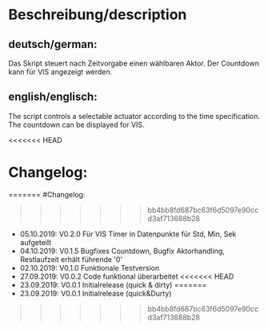 # Beschreibung/description
## deutsch/german:
Das Skript steuert nach Zeitvorgabe einen wählbaren Aktor. Der Countdown kann für VIS angezeigt werden.

## english/englisch:
The script controls a selectable actuator according to the time specification. The countdown can be displayed for VIS.

<<<<<<< HEAD
# Changelog:
=======
#Changelog:
>>>>>>> bb4bb8fd687bc63f6d5097e90ccd3af713688b28

* 05.10.2019:   V0.2.0  Für VIS Timer in Datenpunkte für Std, Min, Sek aufgeteilt
* 04.10.2019:   V0.1.5  Bugfixes Countdown, Bugfix Aktorhandling, Restlaufzeit erhält führende '0'
* 02.10.2019:   V0.1.0  Funktionale Testversion
* 27.09.2019:   V0.0.2  Code funktional überarbeitet
<<<<<<< HEAD
* 23.09.2019:   V0.0.1  Initialrelease (quick & dirty)
=======
* 23.09.2019:   V0.0.1  Initialrelease (quick&Durty)
>>>>>>> bb4bb8fd687bc63f6d5097e90ccd3af713688b28
